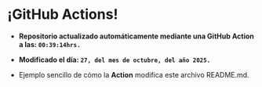 # ¡GitHub Actions!
* **Repositorio actualizado automáticamente mediante una GitHub Action a las: `00:39:14hrs.`**
* **Modificado el día: `27, del mes de octubre, del año 2025.`**

* Ejemplo sencillo de cómo la **Action** modifica este archivo README.md.
